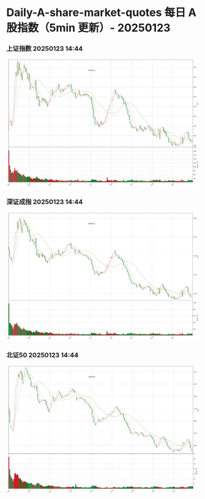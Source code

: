 
# Daily-A-share-market-quotes 每日 A 股指数（5min 更新）- 20250123

### 上证指数 20250123 14:44
![](./fig/2025/1/20250123-sh000001.png)

### 深证成指 20250123 14:44
![](./fig/2025/1/20250123-sz399001.png)

### 北证50 20250123 14:44
![](./fig/2025/1/20250123-bj899050.png)
